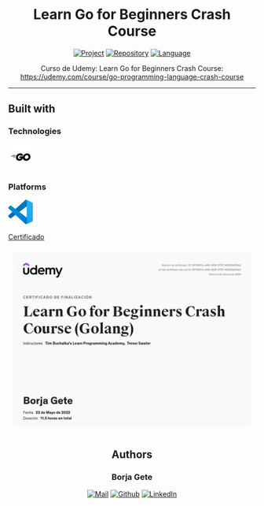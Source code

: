 <h1 align="center">Learn Go for Beginners Crash Course</h1>

<div align="center">

[![Project](https://img.shields.io/badge/Project-Course-yellow.svg)][repo-link]
[![Repository](https://img.shields.io/badge/github-black?logo=github)][repo-link]
[![Language](https://img.shields.io/badge/Go-00ADD8?logo=go&logoColor=FFF)][golang-link]

Curso de Udemy: Learn Go for Beginners Crash Course: <https://udemy.com/course/go-programming-language-crash-course>

</div>

---

## Built with

### Technologies

[<img allowed_elements src="https://raw.githubusercontent.com/github/explore/80688e429a7d4ef2fca1e82350fe8e3517d3494d/topics/go/go.png" width=50 alt="Golang">][golang-link]

### Platforms

[<img src="https://raw.githubusercontent.com/github/explore/bbd48b997e8d0bef63f676eca4da5e1f76487b56/topics/visual-studio-code/visual-studio-code.png" width=50 alt="VSCode">][vscode-link]

[Certificado](https://udemy.com/certificate/UC-1876687a-a456-4536-9757-46508a03fda3/)

![Diploma](https://raw.githubusercontent.com/BorjaG90/media/master/certificates/UC-1876687a-a456-4536-9757-46508a03fda3.jpg)

<div align="center">

## Authors

### **Borja Gete**

[![Mail](https://img.shields.io/badge/borjag90dev@gmail.com-DDDDDD?style=for-the-badge&logo=gmail)][borjag90dev-gmail]
[![Github](https://img.shields.io/badge/BorjaG90-000000.svg?&style=for-the-badge&logo=github&logoColor=white)][borjag90dev-github]
[![LinkedIn](https://img.shields.io/badge/borjag90-0077B5.svg?&style=for-the-badge&logo=linkedin&logoColor=white)][borjag90dev-linkedin]

</div>

[borjag90dev-gmail]: mailto:borjag90dev@gmail.com
[borjag90dev-github]: https://github.com/BorjaG90
[borjag90dev-linkedin]: https://www.linkedin.com/in/borjag90/
[repo-link]: https://github.com/BorjaG90/learn-go
[vscode-link]: https://code.visualstudio.com/
[golang-link]: https://go.dev/
